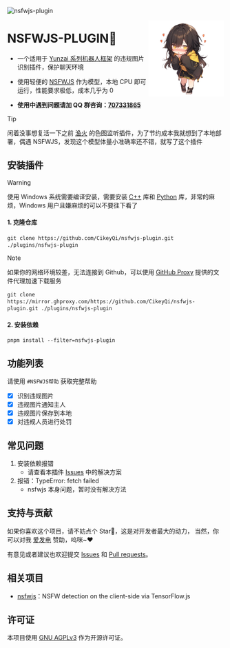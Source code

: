![nsfwjs-plugin](https://socialify.git.ci/CikeyQi/nsfwjs-plugin/image?description=1&font=Raleway&forks=1&issues=1&language=1&name=1&owner=1&pattern=Circuit%20Board&pulls=1&stargazers=1&theme=Auto)

<img decoding="async" align=right src="resources/readme/girl.png" width="35%">

# NSFWJS-PLUGIN🍒

- 一个适用于 [Yunzai 系列机器人框架](https://github.com/yhArcadia/Yunzai-Bot-plugins-index) 的违规图片识别插件，保护聊天环境

- 使用轻便的 [NSFWJS](https://github.com/infinitered/nsfwjs) 作为模型，本地 CPU 即可运行，性能要求极低，成本几乎为 0

- **使用中遇到问题请加 QQ 群咨询：[707331865](https://qm.qq.com/q/TXTIS9KhO2)**

> [!TIP]
> 闲着没事想复活一下之前 [渔火](https://github.com/yhArcadia) 的色图监听插件，为了节约成本我就想到了本地部署，偶遇 NSFWJS，发现这个模型体量小准确率还不错，就写了这个插件

## 安装插件

> [!WARNING]
> 使用 Windows 系统需要编译安装，需要安装 [C++](https://visualstudio.microsoft.com/zh-hans/vs/) 库和 [Python](https://www.python.org/) 库，非常的麻烦，Windows 用户且嫌麻烦的可以不要往下看了

#### 1. 克隆仓库

```
git clone https://github.com/CikeyQi/nsfwjs-plugin.git ./plugins/nsfwjs-plugin
```

> [!NOTE]
> 如果你的网络环境较差，无法连接到 Github，可以使用 [GitHub Proxy](https://mirror.ghproxy.com/) 提供的文件代理加速下载服务
>
> ```
> git clone https://mirror.ghproxy.com/https://github.com/CikeyQi/nsfwjs-plugin.git ./plugins/nsfwjs-plugin
> ```

#### 2. 安装依赖

```
pnpm install --filter=nsfwjs-plugin
```

## 功能列表

请使用 `#NSFWJS帮助` 获取完整帮助

- [x] 识别违规图片
- [x] 违规图片通知主人
- [x] 违规图片保存到本地
- [x] 对违规人员进行处罚

## 常见问题

1. 安装依赖报错
   - 请查看本插件 [Issues](https://github.com/CikeyQi/nsfwjs-plugin/issues) 中的解决方案
2. 报错：TypeError: fetch failed
   - nsfwjs 本身问题，暂时没有解决方法

## 支持与贡献

如果你喜欢这个项目，请不妨点个 Star🌟，这是对开发者最大的动力， 当然，你可以对我 [爱发电](https://afdian.net/a/sumoqi) 赞助，呜咪~❤️

有意见或者建议也欢迎提交 [Issues](https://github.com/CikeyQi/nsfwjs-plugin/issues) 和 [Pull requests](https://github.com/CikeyQi/nsfwjs-plugin/pulls)。

## 相关项目

- [nsfwjs](https://github.com/infinitered/nsfwjs)：NSFW detection on the client-side via TensorFlow.js

## 许可证

本项目使用 [GNU AGPLv3](https://choosealicense.com/licenses/agpl-3.0/) 作为开源许可证。
